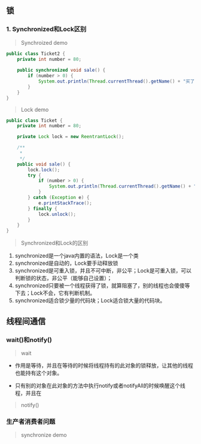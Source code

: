 ## 锁

### 1. Synchronized和Lock区别

>  Synchroized demo

``` java
public class Ticket2 {
    private int number = 80;
    
    public synchronized void sale() {
        if (number > 0) {
            System.out.println(Thread.currentThread().getName() + "买了一张票，还剩" + --number + "张");
        }
    }
}
```

>  Lock demo

``` java
public class Ticket {
    private int number = 80;

    private Lock lock = new ReentrantLock();

    /**
     *
     */
    public void sale() {
        lock.lock();
        try {
            if (number > 0) {
                System.out.println(Thread.currentThread().getName() + "买了一张票，还剩" + --number + "张");
            }
        } catch (Exception e) {
            e.printStackTrace();
        } finally {
            lock.unlock();
        }
    }
}
```

> Synchronized和Lock的区别

1. synchronized是一个java内置的语法，Lock是一个类
2. synchronized是自动的，Lock要手动释放锁
3. synchronized是可重入锁，并且不可中断，非公平；Lock是可重入锁，可以判断锁的状态，非公平（能够自己设置）；
4. synchronized只要被一个线程获得了锁，就算阻塞了，别的线程也会傻傻等下去；Lock不会，它有判断机制。
5. synchronized适合锁少量的代码块；Lock适合锁大量的代码块。



## 线程间通信

### wait()和notify()

> wait

- 作用是等待，并且在等待的时候将线程持有的此对象的锁释放，让其他的线程也能持有这个对象。

- 只有别的对象在此对象的方法中执行notify或者notifyAll的时候唤醒这个线程，并且在

> notify()



### 生产者消费者问题

> synchronize demo

``` java

```









